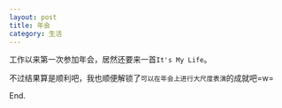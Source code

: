 ```yaml
---
layout: post
title: 年会
category: 生活
---
```

工作以来第一次参加年会，居然还要来一首`It's My Life`。

不过结果算是顺利吧，我也顺便解锁了`可以在年会上进行大尺度表演`的成就吧=w=

End.
